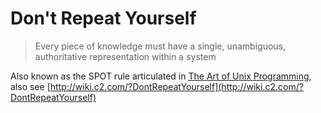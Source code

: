 # Don't Repeat Yourself

> Every piece of knowledge must have a single, unambiguous, authoritative representation within a system

Also known as the SPOT rule articulated in [The Art of Unix Programming](../../../design/books/the-art-of-unix-programming/), also see [http://wiki.c2.com/?DontRepeatYourself](http://wiki.c2.com/?DontRepeatYourself)

